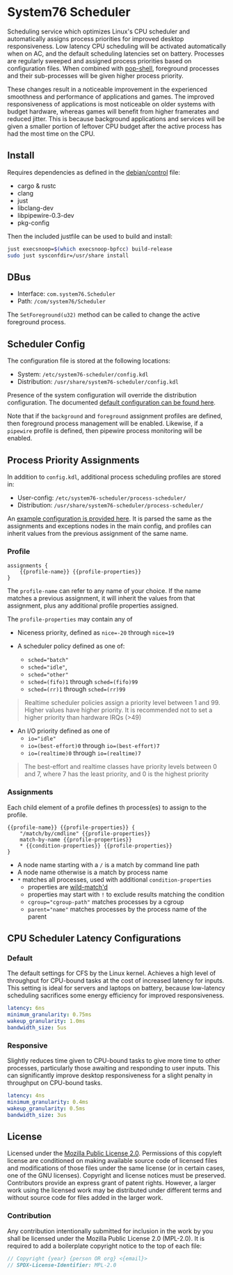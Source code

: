 # System76 Scheduler

Scheduling service which optimizes Linux's CPU scheduler and automatically assigns process priorities for improved desktop responsiveness. Low latency CPU scheduling will be activated automatically when on AC, and the default scheduling latencies set on battery. Processes are regularly sweeped and assigned process priorities based on configuration files. When combined with [pop-shell](https://github.com/pop-os/shell/), foreground processes and their sub-processes will be given higher process priority.

These changes result in a noticeable improvement in the experienced smoothness and performance of applications and games. The improved responsiveness of applications is most noticeable on older systems with budget hardware, whereas games will benefit from higher framerates and reduced jitter. This is because background applications and services will be given a smaller portion of leftover CPU budget after the active process has had the most time on the CPU.

## Install

Requires dependencies as defined in the [debian/control](./debian/control) file:

- cargo & rustc
- clang
- just
- libclang-dev
- libpipewire-0.3-dev
- pkg-config

Then the included justfile can be used to build and install:

```sh
just execsnoop=$(which execsnoop-bpfcc) build-release
sudo just sysconfdir=/usr/share install
```

## DBus

- Interface: `com.system76.Scheduler`
- Path: `/com/system76/Scheduler`

The `SetForeground(u32)` method can be called to change the active foreground process.

## Scheduler Config

The configuration file is stored at the following locations:

- System: `/etc/system76-scheduler/config.kdl`
- Distribution: `/usr/share/system76-scheduler/config.kdl`

Presence of the system configuration will override the distribution configuration. The documented [default configuration can be found here](./data/config.kdl).

Note that if the `background` and `foreground` assignment profiles are defined, then foreground process management will be enabled. Likewise, if a `pipewire` profile is defined, then pipewire process monitoring will be enabled.

## Process Priority Assignments

In addition to `config.kdl`, additional process scheduling profiles are stored in:

- User-config: `/etc/system76-scheduler/process-scheduler/`
- Distribution: `/usr/share/system76-scheduler/process-scheduler/`

An [example configuration is provided here](./data/pop_os.kdl). It is parsed the same as the assignments and exceptions nodes in the main config, and profiles can inherit values from the previous assignment of the same name.

### Profile

```
assignments {
    {{profile-name}} {{profile-properties}}
}
```

The `profile-name` can refer to any name of your choice. If the name matches a previous assignment, it will inherit the values from that assignment, plus any additional profile properties assigned.

The `profile-properties` may contain any of

- Niceness priority, defined as `nice=-20` through `nice=19`

- A scheduler policy defined as one of:
    - `sched="batch"`
    - `sched="idle"`,
    - `sched="other"`
    - `sched=(fifo)1` through `sched=(fifo)99`
    - `sched=(rr)1` through `sched=(rr)99`

> Realtime scheduler policies assign a priority level between 1 and 99. Higher values have higher priority. It is recommended not to set a higher priority than hardware IRQs (>49)

- An I/O priority defined as one of
    - `io="idle"`
    - `io=(best-effort)0` through `io=(best-effort)7`
    - `io=(realtime)0` through `io=(realtime)7`

> The best-effort and realtime classes have priority levels between 0 and 7, where 7 has the least priority, and 0 is the highest priority

### Assignments

Each child element of a profile defines th process(es) to assign to the profile.

```kdl
{{profile-name}} {{profile-properties}} {
    "/match/by/cmdline" {{profile-properties}}
    match-by-name {{profile-properties}}
    * {{condition-properties}} {{profile-properties}}
}
```

- A node name starting with a `/` is a match by command line path
- A node name otherwise is a match by process name
- `*` matches all processes, used with additional `condition-properties`
    - properties are [wild-match'd](https://github.com/becheran/wildmatch)
    - properties may start with `!` to exclude results matching the condition
    - `cgroup="cgroup-path"` matches processes by a cgroup
    - `parent="name"` matches processes by the process name of the parent


## CPU Scheduler Latency Configurations

### Default

The default settings for CFS by the Linux kernel. Achieves a high level of throughput for CPU-bound tasks at the cost of increased latency for inputs. This setting is ideal for servers and laptops on battery, because low-latency scheduling sacrifices some energy efficiency for improved responsiveness.

```yaml
latency: 6ns
minimum_granularity: 0.75ms
wakeup_granularity: 1.0ms
bandwidth_size: 5us
```

### Responsive

Slightly reduces time given to CPU-bound tasks to give more time to other processes, particularly those awaiting and responding to user inputs. This can significantly improve desktop responsiveness for a slight penalty in throughput on CPU-bound tasks.

```yaml
latency: 4ns
minimum_granularity: 0.4ms
wakeup_granularity: 0.5ms
bandwidth_size: 3us
```

## License

Licensed under the [Mozilla Public License 2.0](https://choosealicense.com/licenses/mpl-2.0/). Permissions of this copyleft license are conditioned on making available source code of licensed files and modifications of those files under the same license (or in certain cases, one of the GNU licenses). Copyright and license notices must be preserved. Contributors provide an express grant of patent rights. However, a larger work using the licensed work may be distributed under different terms and without source code for files added in the larger work.

### Contribution

Any contribution intentionally submitted for inclusion in the work by you shall be licensed under the Mozilla Public License 2.0 (MPL-2.0). It is required to add a boilerplate copyright notice to the top of each file:

```rs
// Copyright {year} {person OR org} <{email}>
// SPDX-License-Identifier: MPL-2.0
```
